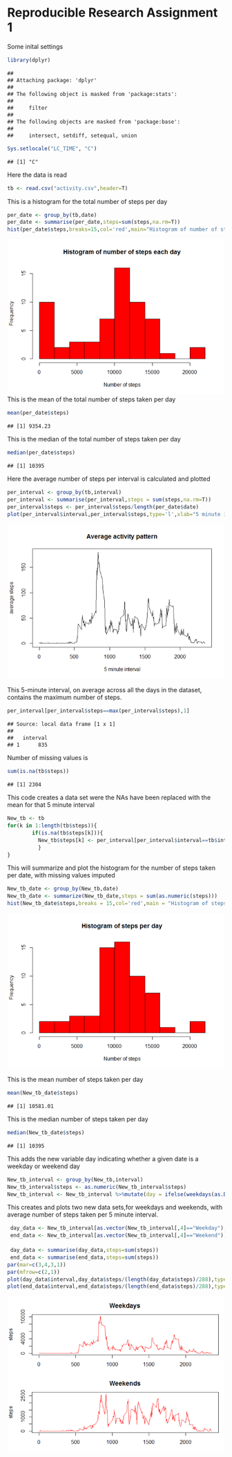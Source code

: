 
Reproducible Research Assignment 1
=========================================================
Some inital settings

```r
library(dplyr)
```

```
## 
## Attaching package: 'dplyr'
## 
## The following object is masked from 'package:stats':
## 
##     filter
## 
## The following objects are masked from 'package:base':
## 
##     intersect, setdiff, setequal, union
```

```r
Sys.setlocale("LC_TIME", "C")
```

```
## [1] "C"
```
Here the data is read

```r
tb <- read.csv("activity.csv",header=T)
```

This is a histogram for the total number of steps per day

```r
per_date <- group_by(tb,date)
per_date <- summarise(per_date,steps=sum(steps,na.rm=T))
hist(per_date$steps,breaks=15,col='red',main="Histogram of number of steps each day",xlab='Number of steps')
```

![](PA1_template_files/figure-html/unnamed-chunk-3-1.png) 
This is the mean of the total number of steps taken per day

```r
mean(per_date$steps)
```

```
## [1] 9354.23
```
This is the median of the total number of steps taken per day

```r
median(per_date$steps)
```

```
## [1] 10395
```
Here the average number of steps per interval is calculated and plotted

```r
per_interval <- group_by(tb,interval)
per_interval <- summarise(per_interval,steps = sum(steps,na.rm=T))
per_interval$steps <- per_interval$steps/length(per_date$date)
plot(per_interval$interval,per_interval$steps,type='l',xlab="5 minute interval",ylab="average steps",main = "Average activity pattern")
```

![](PA1_template_files/figure-html/unnamed-chunk-6-1.png) 

This 5-minute interval, on average across all the days in the dataset, contains the maximum number of steps.

```r
per_interval[per_interval$steps==max(per_interval$steps),1]
```

```
## Source: local data frame [1 x 1]
## 
##   interval
## 1      835
```

Number of missing values is

```r
sum(is.na(tb$steps))
```

```
## [1] 2304
```
This code creates a data set were the NAs have been replaced with the mean for that 5 minute interval

```r
New_tb <- tb
for(k in 1:length(tb$steps)){
        if(is.na(tb$steps[k])){
          New_tb$steps[k] <- per_interval[per_interval$interval==tb$interval[k],2]
          }
}
```
This will summarize and plot the histogram for the number of steps taken per date, with missing values imputed

```r
New_tb_date <- group_by(New_tb,date)
New_tb_date <- summarize(New_tb_date,steps = sum(as.numeric(steps)))
hist(New_tb_date$steps,breaks = 15,col='red',main = "Histogram of steps per day",xlab="Number of steps")
```

![](PA1_template_files/figure-html/unnamed-chunk-10-1.png) 





This is the mean number of steps taken per day

```r
mean(New_tb_date$steps)
```

```
## [1] 10581.01
```
This is the median number of steps taken per day

```r
median(New_tb_date$steps)
```

```
## [1] 10395
```

This adds the new variable day indicating whether a given date is a weekday or weekend day

```r
New_tb_interval <- group_by(New_tb,interval)
New_tb_interval$steps <- as.numeric(New_tb_interval$steps)
New_tb_interval <- New_tb_interval %>%mutate(day = ifelse(weekdays(as.Date(New_tb_date$date))=='Saturday'|weekdays(as.Date(New_tb_date$date))=='Sunday','Weekend','Weekday'))
```

This creates and plots two new data sets,for weekdays and weekends, with average number of steps taken per 5 minute interval.

```r
 day_data <- New_tb_interval[as.vector(New_tb_interval[,4]=="Weekday"),]
 end_data <- New_tb_interval[as.vector(New_tb_interval[,4]=="Weekend"),]
 
 day_data <- summarise(day_data,steps=sum(steps))
 end_data <- summarise(end_data,steps=sum(steps))
par(mar=c(3,4,3,1))
par(mfrow=c(2,1))
plot(day_data$interval,day_data$steps/(length(day_data$steps)/288),type='l',col="red",main="Weekdays",xlab="Interval",ylab="steps")
plot(end_data$interval,end_data$steps/(length(end_data$steps)/288),type='l',col="red",main="Weekends",xlab="Interval",ylab="steps")
```

![](PA1_template_files/figure-html/unnamed-chunk-14-1.png) 

